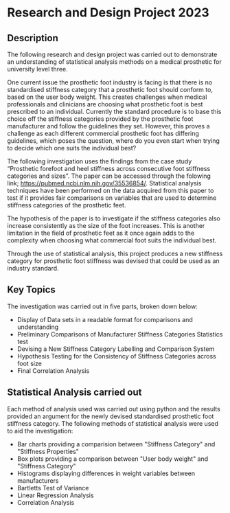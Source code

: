 # Research and Design Project 2023

## Description 

The following research and design project was carried out to demonstrate an understanding of statistical analysis methods on a medical prosthetic for university level three.  

One current issue the prosthetic foot industry is facing is that there is no standardised stiffness category that a prosthetic foot should conform to, based on the user body weight. This creates challenges when medical professionals and clinicians are choosing what prosthetic foot is best prescribed to an individual. Currently the standard procedure is to base this choice off the stiffness categories provided by the prosthetic foot manufacturer and follow the guidelines they set. However, this proves a challenge as each different commercial prosthetic foot has differing guidelines, which poses the question, where do you even start when trying to decide which one suits the individual best? 

The following investigation uses the findings from the case study “Prosthetic forefoot and heel stiffness across consecutive foot stiffness categories and sizes”. The paper can be accessed through the folowing link; https://pubmed.ncbi.nlm.nih.gov/35536854/. Statistical analysis techniques have been performed on the data acquired from this paper to test if it provides fair comparisons on variables that are used to determine stiffness categories of the prosthetic feet. 

The hypothesis of the paper is to investigate if the stiffness categories also increase consistently as the size of the foot increases. This is another limitation in the field of prosthetic feet as it once again adds to the complexity when choosing what commercial foot suits the individual best. 

Through the use of statistical analysis, this project produces a new stiffness category for prosthetic foot stiffness was devised that could be used as an industry standard. 

## Key Topics 

The investigation was carried out in five parts, broken down below:

-	Display of Data sets in a readable format for comparisons and understanding
-	Preliminary Comparisons of Manufacturer Stiffness Categories Statistics test 
-	Devising a New Stiffness Category Labelling and Comparison System 
-	Hypothesis Testing for the Consistency of Stiffness Categories across foot size 
-	Final Correlation Analysis


## Statistical Analysis carried out 

Each method of analysis used was carried out using python and the results provided an argument for the newly devised standardised prosthetic foot stiffness category. The following methods of statistical analysis were used to aid the investigation:

- Bar charts providing a comparision between "Stiffness Category" and "Stiffness Properties"
- Box plots providing a comparison between  "User body weight" and "Stiffness Category"
- Histograms displaying differences in weight variables between manufacturers
- Bartletts Test of Variance
- Linear Regression Analysis
- Correlation Analysis 



